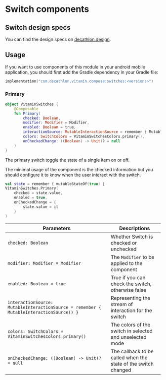# Switch components

## Switch design specs

You can find the design specs on [decathlon.design](https://www.decathlon.design/).

## Usage

If you want to use components of this module in your android mobile application, you should
first add the Gradle dependency in your Gradle file:

```kotlin
implementation("com.decathlon.vitamin.compose:switches:<versions>")
```

### Primary

```kotlin
object VitaminSwitches {
    @Composable
    fun Primary(
        checked: Boolean,
        modifier: Modifier = Modifier,
        enabled: Boolean = true,
        interactionSource: MutableInteractionSource = remember { MutableInteractionSource() },
        colors: SwitchColors = VitaminSwitchesColors.primary(),
        onCheckedChange: ((Boolean) -> Unit)? = null
    )
}
```

The primary switch toggle the state of a single item on or off.

The minimal usage of the component is the checked information but you should configure it to know
when the user interact with the switch.

```kotlin
val state = remember { mutableStateOf(true) }
VitaminSwitches.Primary(
    checked = state.value,
    enabled = true,
    onCheckedChange = {
        state.value = it
    }
)
```

Parameters | Descriptions
-- | --
`checked: Boolean` | Whether Switch is checked or unchecked
`modifier: Modifier = Modifier` | The `Modifier` to be applied to the component
`enabled: Boolean = true` | True if you can check the switch, otherwise false
`interactionSource: MutableInteractionSource = remember { MutableInteractionSource() }` | Representing the stream of interaction for the switch
`colors: SwitchColors = VitaminSwitchesColors.primary()` | The colors of the switch in selected and unselected mode
`onCheckedChange: ((Boolean) -> Unit)? = null` | The callback to be called when the state of the switch changed
